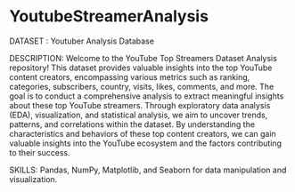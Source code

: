# YoutubeStreamerAnalysis
DATASET : Youtuber Analysis Database

DESCRIPTION:  Welcome to the YouTube Top Streamers Dataset Analysis repository! This dataset provides valuable insights into the top YouTube content creators, encompassing various metrics such as ranking, categories, subscribers, country, visits, likes, comments, and more. The goal is to conduct a comprehensive analysis to extract meaningful insights about these top YouTube streamers. Through exploratory data analysis (EDA), visualization, and statistical analysis, we aim to uncover trends, patterns, and correlations within the dataset. By understanding the characteristics and behaviors of these top content creators, we can gain valuable insights into the YouTube ecosystem and the factors contributing to their success.

SKILLS:  Pandas, NumPy, Matplotlib, and Seaborn for data manipulation and visualization.
